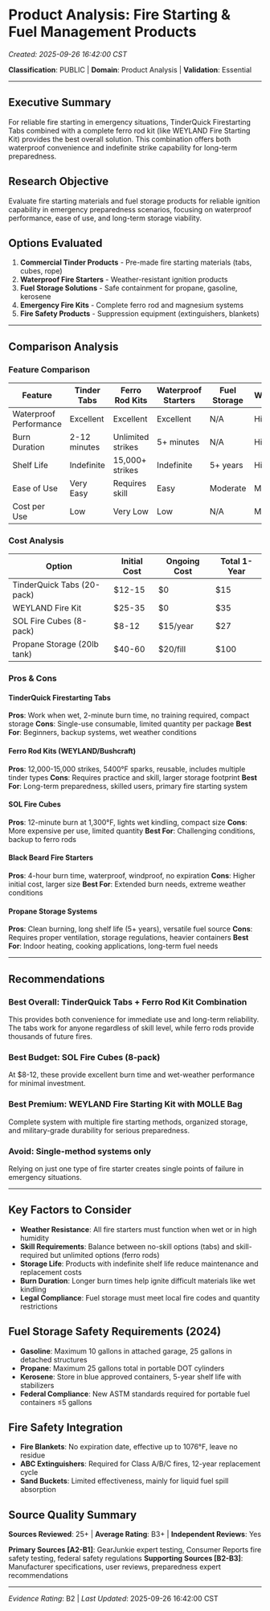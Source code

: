 # Product Analysis: Fire Starting & Fuel Management Products
*Created: 2025-09-26 16:42:00 CST*

**Classification**: PUBLIC | **Domain**: Product Analysis | **Validation**: Essential

---

## Executive Summary
For reliable fire starting in emergency situations, TinderQuick Firestarting Tabs combined with a complete ferro rod kit (like WEYLAND Fire Starting Kit) provides the best overall solution. This combination offers both waterproof convenience and indefinite strike capability for long-term preparedness.

## Research Objective
Evaluate fire starting materials and fuel storage products for reliable ignition capability in emergency preparedness scenarios, focusing on waterproof performance, ease of use, and long-term storage viability.

## Options Evaluated
1. **Commercial Tinder Products** - Pre-made fire starting materials (tabs, cubes, rope)
2. **Waterproof Fire Starters** - Weather-resistant ignition products
3. **Fuel Storage Solutions** - Safe containment for propane, gasoline, kerosene
4. **Emergency Fire Kits** - Complete ferro rod and magnesium systems
5. **Fire Safety Products** - Suppression equipment (extinguishers, blankets)

---

## Comparison Analysis

### Feature Comparison
| Feature | Tinder Tabs | Ferro Rod Kits | Waterproof Starters | Fuel Storage | Weight |
|---------|-------------|----------------|---------------------|--------------|--------|
| Waterproof Performance | Excellent | Excellent | Excellent | N/A | High |
| Burn Duration | 2-12 minutes | Unlimited strikes | 5+ minutes | N/A | High |
| Shelf Life | Indefinite | 15,000+ strikes | Indefinite | 5+ years | High |
| Ease of Use | Very Easy | Requires skill | Easy | Moderate | Med |
| Cost per Use | Low | Very Low | Low | N/A | Med |

### Cost Analysis
| Option | Initial Cost | Ongoing Cost | Total 1-Year |
|--------|-------------|--------------|-------------|
| TinderQuick Tabs (20-pack) | $12-15 | $0 | $15 |
| WEYLAND Fire Kit | $25-35 | $0 | $35 |
| SOL Fire Cubes (8-pack) | $8-12 | $15/year | $27 |
| Propane Storage (20lb tank) | $40-60 | $20/fill | $100 |

### Pros & Cons

#### **TinderQuick Firestarting Tabs**
**Pros**: Work when wet, 2-minute burn time, no training required, compact storage
**Cons**: Single-use consumable, limited quantity per package
**Best For**: Beginners, backup systems, wet weather conditions

#### **Ferro Rod Kits (WEYLAND/Bushcraft)**
**Pros**: 12,000-15,000 strikes, 5400°F sparks, reusable, includes multiple tinder types
**Cons**: Requires practice and skill, larger storage footprint
**Best For**: Long-term preparedness, skilled users, primary fire starting system

#### **SOL Fire Cubes**
**Pros**: 12-minute burn at 1,300°F, lights wet kindling, compact size
**Cons**: More expensive per use, limited quantity
**Best For**: Challenging conditions, backup to ferro rods

#### **Black Beard Fire Starters**
**Pros**: 4-hour burn time, waterproof, windproof, no expiration
**Cons**: Higher initial cost, larger size
**Best For**: Extended burn needs, extreme weather conditions

#### **Propane Storage Systems**
**Pros**: Clean burning, long shelf life (5+ years), versatile fuel source
**Cons**: Requires proper ventilation, storage regulations, heavier containers
**Best For**: Indoor heating, cooking applications, long-term fuel needs

---

## Recommendations

### **Best Overall**: TinderQuick Tabs + Ferro Rod Kit Combination
This provides both convenience for immediate use and long-term reliability. The tabs work for anyone regardless of skill level, while ferro rods provide thousands of future fires.

### **Best Budget**: SOL Fire Cubes (8-pack)
At $8-12, these provide excellent burn time and wet-weather performance for minimal investment.

### **Best Premium**: WEYLAND Fire Starting Kit with MOLLE Bag
Complete system with multiple fire starting methods, organized storage, and military-grade durability for serious preparedness.

### **Avoid**: Single-method systems only
Relying on just one type of fire starter creates single points of failure in emergency situations.

---

## Key Factors to Consider
- **Weather Resistance**: All fire starters must function when wet or in high humidity
- **Skill Requirements**: Balance between no-skill options (tabs) and skill-required but unlimited options (ferro rods)
- **Storage Life**: Products with indefinite shelf life reduce maintenance and replacement costs
- **Burn Duration**: Longer burn times help ignite difficult materials like wet kindling
- **Legal Compliance**: Fuel storage must meet local fire codes and quantity restrictions

## Fuel Storage Safety Requirements (2024)
- **Gasoline**: Maximum 10 gallons in attached garage, 25 gallons in detached structures
- **Propane**: Maximum 25 gallons total in portable DOT cylinders
- **Kerosene**: Store in blue approved containers, 5-year shelf life with stabilizers
- **Federal Compliance**: New ASTM standards required for portable fuel containers ≤5 gallons

## Fire Safety Integration
- **Fire Blankets**: No expiration date, effective up to 1076°F, leave no residue
- **ABC Extinguishers**: Required for Class A/B/C fires, 12-year replacement cycle
- **Sand Buckets**: Limited effectiveness, mainly for liquid fuel spill absorption

## Source Quality Summary
**Sources Reviewed**: 25+ | **Average Rating**: B3+ | **Independent Reviews**: Yes

**Primary Sources [A2-B1]**: GearJunkie expert testing, Consumer Reports fire safety testing, federal safety regulations
**Supporting Sources [B2-B3]**: Manufacturer specifications, user reviews, preparedness expert recommendations

---

*Evidence Rating*: B2 | *Last Updated*: 2025-09-26 16:42:00 CST